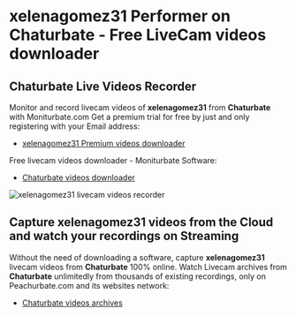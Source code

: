 # xelenagomez31 Performer on Chaturbate - Free LiveCam videos downloader

## Chaturbate Live Videos Recorder

Monitor and record livecam videos of **xelenagomez31** from **Chaturbate** with Moniturbate.com
Get a premium trial for free by just and only registering with your Email address:
* [xelenagomez31 Premium videos downloader](https://moniturbate.com/request-demo-licence-key.html)

Free livecam videos downloader - Moniturbate Software:
* [Chaturbate videos downloader](https://moniturbate.com/moniturbate-download-software.html)

![xelenagomez31 livecam videos recorder](https://peachurnet.com/templates/moniturbate-software.png)


## Capture xelenagomez31 videos from the Cloud and watch your recordings on Streaming

Without the need of downloading a software, capture **xelenagomez31** livecam videos from **Chaturbate** 100% online.
Watch Livecam archives from **Chaturbate** unlimitedly from thousands of existing recordings, only on Peachurbate.com and its websites network:
* [Chaturbate videos archives](https://peachurnet.com/)